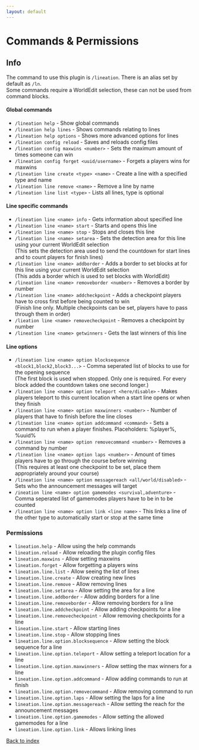 ```yaml
---
layout: default
---
```


# Commands & Permissions

## Info
The command to use this plugin is `/lineation`. There is an alias set by default as `/ln`.  
Some commands require a WorldEdit selection, these can not be used from command blocks.  

#### Global commands
 - `/lineation help` - Show global commands  
 - `/lineation help lines` - Shows commands relating to lines  
 - `/lineation help options` - Shows more advanced options for lines  
 - `/lineation config reload` - Saves and reloads config files  
 - `/lineation config maxwins <number>` - Sets the maximum amount of times someone can win  
 - `/lineation config forget <uuid/username>` - Forgets a players wins for maxwins  
 - `/lineation line create <type> <name>` - Create a line with a specified type and name  
 - `/lineation line remove <name>` - Remove a line by name
 - `/lineation line list <type>` - Lists all lines, type is optional
#### Line specific commands
 - `/lineation line <name> info` - Gets information about specified line  
 - `/lineation line <name> start` - Starts and opens this line  
 - `/lineation line <name> stop` - Stops and closes this line  
 - `/lineation line <name> setarea` - Sets the detection area for this line using your current WorldEdit selection  
 (This sets the detection area used to send the countdown for start lines and to count players for finish lines)  
 - `/lineation line <name> addborder` - Adds a border to set blocks at for this line using your current WorldEdit selection  
 (This adds a border which is used to set blocks with WorldEdit)  
 - `/lineation line <name> removeborder <number>` - Removes a border by number  
 - `/lineation line <name> addcheckpoint` - Adds a checkpoint players have to cross first before being counted to win  
 (Finish line only. Multiple checkpoints can be set, players have to pass through them in order)  
 - `/lieation line <name> removecheckpoint` - Removes a checkpoint by number  
 - `/lineation line <name> getwinners` - Gets the last winners of this line  
#### Line options
 - `/lineation line <name> option blocksequence <block1,block2,block3...>` - Comma seperated list of blocks to use for the opening sequence  
 (The first block is used when stopped. Only one is required. For every block added the countdown takes one second longer.)  
 - `/lineation line <name> option teleport <here/disable>` - Makes players teleport to this current location when a start line opens or when they finish   
 - `/lineation line <name> option maxwinners <number>` - Number of players that have to finish before the line closes  
 - `/lineation line <name> option addcommand <command>` - Sets a command to run when a player finishes. Placeholders: %player%, %uuid%  
 - `/lineation line <name> option removecommand <number>` - Removes a command by number  
 - `/lineation line <name> option laps <number>` - Amount of times players have to go through the course before winning  
 (This requires at least one checkpoint to be set, place them appropriately around your course)  
 - `/lineation line <name> option messagereach <all/world/disabled>` - Sets who the announcement messages will target  
 - `/ineation line <name> option gamemodes <survival,adventure>` - Comma seperated list of gamemodes players have to be in to be counted  
 - `/lineation line <name> option link <line name>` - This links a line of the other type to automatically start or stop at the same time  

### Permissions
 - `lineation.help` - Allow using the help commands
 - `lineation.reload` - Allow reloading the plugin config files
 - `lineation.maxwins` - Allow setting maxwins
 - `lineation.forget` - Allow forgetting a players wins
 - `lineation.line.list` - Allow seeing the list of lines
 - `lineation.line.create` - Allow creating new lines
 - `lineation.line.remove` - Allow removing lines
 - `lineation.line.setarea` - Allow setting the area for a line
 - `lineation.line.addborder` - Allow adding borders for a line
 - `lineation.line.removeborder` - Allow removing borders for a line
 - `lineation.line.addcheckpoint` - Allow adding checkpoints for a line
 - `lineation.line.removecheckpoint` - Allow removing checkpoints for a line
 - `lineation.line.start` - Allow starting lines
 - `lineation.line.stop` - Allow stopping lines
 - `lineation.line.option.blocksequence` - Allow setting the block sequence for a line
 - `lineation.line.option.teleport` - Allow setting a teleport location for a line
 - `lineation.line.option.maxwinners` - Allow setting the max winners for a line
 - `lineation.line.option.addcommand` - Allow adding commands to run at finish  
 - `lineation.line.option.removecommand` - Allow removing command to run  
 - `lineation.line.option.laps` - Allow setting the laps for a line
 - `lineation.line.option.messagereach` - Allow setting the reach for the announcement messages
 - `lineation.line.option.gamemodes` - Allow setting the allowed gamemodes for a line
 - `lineation.line.option.link` - Allows linking lines

[Back to index](./index.html)  
